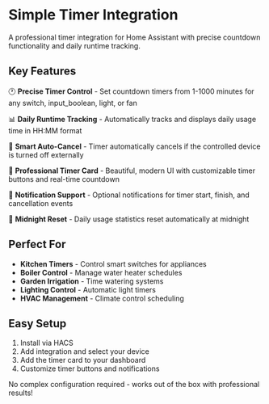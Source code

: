 # Simple Timer Integration

A professional timer integration for Home Assistant with precise countdown functionality and daily runtime tracking.

## Key Features

🕐 **Precise Timer Control** - Set countdown timers from 1-1000 minutes for any switch, input_boolean, light, or fan

📊 **Daily Runtime Tracking** - Automatically tracks and displays daily usage time in HH:MM format

🔄 **Smart Auto-Cancel** - Timer automatically cancels if the controlled device is turned off externally

🎨 **Professional Timer Card** - Beautiful, modern UI with customizable timer buttons and real-time countdown

🔔 **Notification Support** - Optional notifications for timer start, finish, and cancellation events

🌙 **Midnight Reset** - Daily usage statistics reset automatically at midnight

## Perfect For

- **Kitchen Timers** - Control smart switches for appliances
- **Boiler Control** - Manage water heater schedules  
- **Garden Irrigation** - Time watering systems
- **Lighting Control** - Automatic light timers
- **HVAC Management** - Climate control scheduling

## Easy Setup

1. Install via HACS
2. Add integration and select your device
3. Add the timer card to your dashboard
4. Customize timer buttons and notifications

No complex configuration required - works out of the box with professional results!